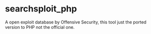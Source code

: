 # searchsploit_php
A open exploit database by Offensive Security, this tool just the ported version to PHP not the official one. 
